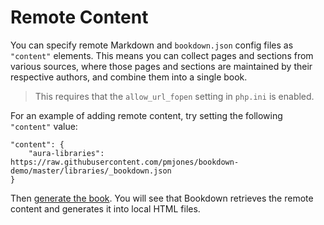 # Remote Content

You can specify remote Markdown and `bookdown.json` config files as `"content"` elements. This means you can collect pages and sections from various sources, where those pages and sections are maintained by their respective authors, and combine them into a single book.

> This requires that the `allow_url_fopen` setting in `php.ini` is enabled.

For an example of adding remote content, try setting the following `"content"` value:

    "content": {
        "aura-libraries": https://raw.githubusercontent.com/pmjones/bookdown-demo/master/libraries/_bookdown.json
    }

Then [generate the book](../basic/generating-html.html). You will see that Bookdown retrieves the remote content and generates it into local HTML files.
